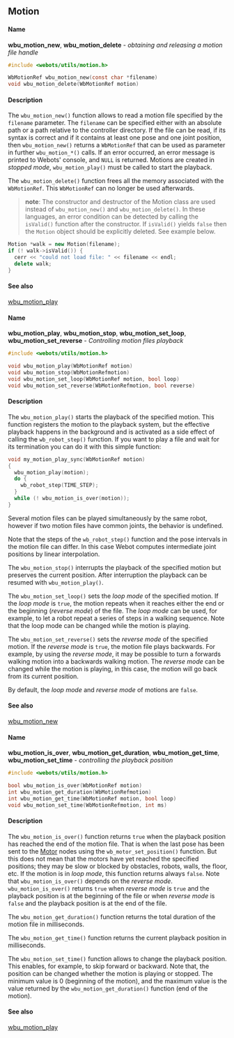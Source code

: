 ## Motion

#### Name

**wbu\_motion\_new**, **wbu\_motion\_delete** - *obtaining and releasing a motion file handle*

``` c
#include <webots/utils/motion.h>

WbMotionRef wbu_motion_new(const char *filename)
void wbu_motion_delete(WbMotionRef motion)
```

#### Description

The `wbu_motion_new()` function allows to read a motion file specified by the
`filename` parameter. The `filename` can be specified either with an absolute
path or a path relative to the controller directory. If the file can be read, if
its syntax is correct and if it contains at least one pose and one joint
position, then `wbu_motion_new()` returns a `WbMotionRef` that can be used as
parameter in further `wbu_motion_*()` calls. If an error occurred, an error
message is printed to Webots' console, and `NULL` is returned. Motions are
created in *stopped mode*, `wbu_motion_play()` must be called to start the
playback.

The `wbu_motion_delete()` function frees all the memory associated with the
`WbMotionRef`. This `WbMotionRef` can no longer be used afterwards.

> **note**: The constructor and destructor of the Motion class are used instead of
`wbu_motion_new()` and `wbu_motion_delete()`. In these languages, an error
condition can be detected by calling the `isValid()` function after the
constructor. If `isValid()` yields `false` then the `Motion` object should be
explicitly deleted. See example below.

``` c++
Motion *walk = new Motion(filename);
if (! walk->isValid()) {
  cerr << "could not load file: " << filename << endl;
  delete walk;
}
```

#### See also

[wbu\_motion\_play](reference/motion.md)

#### Name

**wbu\_motion\_play**, **wbu\_motion\_stop**, **wbu\_motion\_set\_loop**, **wbu\_motion\_set\_reverse** - *Controlling motion files playback*

``` c
#include <webots/utils/motion.h>

void wbu_motion_play(WbMotionRef motion)
void wbu_motion_stop(WbMotionRefmotion)
void wbu_motion_set_loop(WbMotionRef motion, bool loop)
void wbu_motion_set_reverse(WbMotionRefmotion, bool reverse)
```

#### Description

The `wbu_motion_play()` starts the playback of the specified motion. This
function registers the motion to the playback system, but the effective playback
happens in the background and is activated as a side effect of calling the
`wb_robot_step()` function. If you want to play a file and wait for its
termination you can do it with this simple function:

``` c
void my_motion_play_sync(WbMotionRef motion)
{
  wbu_motion_play(motion);
  do {
    wb_robot_step(TIME_STEP);
  }
  while (! wbu_motion_is_over(motion));
}
```

Several motion files can be played simultaneously by the same robot, however if
two motion files have common joints, the behavior is undefined.

Note that the steps of the `wb_robot_step()` function and the pose intervals in
the motion file can differ. In this case Webot computes intermediate joint
positions by linear interpolation.

The `wbu_motion_stop()` interrupts the playback of the specified motion but
preserves the current position. After interruption the playback can be resumed
with `wbu_motion_play()`.

The `wbu_motion_set_loop()` sets the *loop mode* of the specified motion. If the
*loop mode* is `true`, the motion repeats when it reaches either the end or the
beginning (*reverse mode*) of the file. The *loop mode* can be used, for
example, to let a robot repeat a series of steps in a walking sequence. Note
that the loop mode can be changed while the motion is playing.

The `wbu_motion_set_reverse()` sets the *reverse mode* of the specified motion.
If the *reverse mode* is `true`, the motion file plays backwards. For example,
by using the *reverse mode*, it may be possible to turn a forwards walking
motion into a backwards walking motion. The *reverse mode* can be changed while
the motion is playing, in this case, the motion will go back from its current
position.

By default, the *loop mode* and *reverse mode* of motions are `false`.

#### See also

[wbu\_motion\_new](reference/motion.md)

#### Name

**wbu\_motion\_is\_over**, **wbu\_motion\_get\_duration**, **wbu\_motion\_get\_time**, **wbu\_motion\_set\_time** - *controlling the playback position*

``` c
#include <webots/utils/motion.h>

bool wbu_motion_is_over(WbMotionRef motion)
int wbu_motion_get_duration(WbMotionRefmotion)
int wbu_motion_get_time(WbMotionRef motion, bool loop)
void wbu_motion_set_time(WbMotionRefmotion, int ms)
```

#### Description

The `wbu_motion_is_over()` function returns `true` when the playback position
has reached the end of the motion file. That is when the last pose has been sent
to the [Motor](reference/motor.md#motor) nodes using the
`wb_motor_set_position()` function. But this does not mean that the motors have
yet reached the specified positions; they may be slow or blocked by obstacles,
robots, walls, the floor, etc. If the motion is in *loop mode*, this function
returns always `false`. Note that `wbu_motion_is_over()` depends on the *reverse
mode*. `wbu_motion_is_over()` returns `true` when *reverse mode* is `true` and
the playback position is at the beginning of the file or when *reverse mode* is
`false` and the playback position is at the end of the file.

The `wbu_motion_get_duration()` function returns the total duration of the
motion file in milliseconds.

The `wbu_motion_get_time()` function returns the current playback position in
milliseconds.

The `wbu_motion_set_time()` function allows to change the playback position.
This enables, for example, to skip forward or backward. Note that, the position
can be changed whether the motion is playing or stopped. The minimum value is 0
(beginning of the motion), and the maximum value is the value returned by the
`wbu_motion_get_duration()` function (end of the motion).

#### See also

[wbu\_motion\_play](reference/motion.md)

